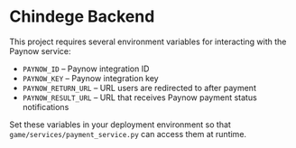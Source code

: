 # Chindege Backend

This project requires several environment variables for interacting with the Paynow service:

- `PAYNOW_ID` – Paynow integration ID
- `PAYNOW_KEY` – Paynow integration key
- `PAYNOW_RETURN_URL` – URL users are redirected to after payment
- `PAYNOW_RESULT_URL` – URL that receives Paynow payment status notifications

Set these variables in your deployment environment so that `game/services/payment_service.py` can access them at runtime.
